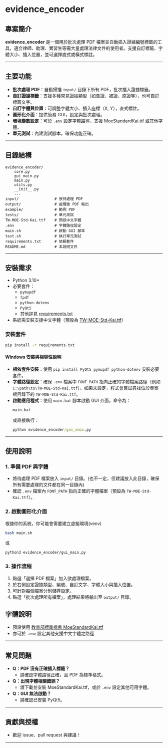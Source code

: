 # evidence_encoder

## 專案簡介
**evidence_encoder** 是一個用於批次處理 PDF 檔案並自動插入證據編號標籤的工具，適合律師、助理、實習生等需大量處理法律文件的使用者。支援自訂標籤、字體大小、插入位置，並可選擇直式或橫式標註。

---

## 主要功能

- **批次處理 PDF**：自動掃描 `input/` 目錄下所有 PDF，批次插入證據標籤。
- **自訂證據標籤**：支援多種常見證據類型（如告證、被證、原證等），也可自訂標籤文字。
- **自訂字體與位置**：可調整字體大小、插入座標（X, Y），直式標註。
- **圖形化介面**：提供簡易 GUI，設定與批次處理。
- **環境變數設定**：可於 `.env` 設定字體路徑，支援 MoeStandardKai.ttf 或其他字體。
- **單元測試**：內建測試腳本，確保功能正確。

---

## 目錄結構

```
evidence_encoder/
    core.py
    gui_main.py
    main.py
    utils.py
    __init__.py
    ...
input/                # 放待處理 PDF
output/               # 處理後 PDF 輸出
example/              # 範例 PDF
tests/                # 單元測試
TW-MOE-Std-Kai.ttf    # 預設中文字體
.env                  # 字體路徑設定
main.sh               # 啟動 GUI 腳本
test.sh               # 執行單元測試
requirements.txt      # 依賴套件
README.md             # 本說明文件
```

---

## 安裝需求

- Python 3.10+
- 必要套件：
  - `pymupdf`
  - `fpdf`
  - `python-dotenv`
  - `PyQt5`
  - 其他詳見 [requirements.txt](requirements.txt)
- 系統需安裝支援中文字體（預設為 [TW-MOE-Std-Kai.ttf](TW-MOE-Std-Kai.ttf)）

### 安裝套件

```sh
pip install -r requirements.txt
```

#### Windows 安裝與相容性說明

- **相依套件安裝**：使用 `pip install PyQt5 pymupdf python-dotenv` 安裝必要套件。
- **字體路徑設定**：確保 `.env` 檔案中 `FONT_PATH` 指向正確的字體檔案路徑（例如 `C:\path\to\TW-MOE-Std-Kai.ttf`）。如果未設定，程式會嘗試尋找位於專案根目錄下的 `TW-MOE-Std-Kai.ttf`。
- **啟動應用程式**：使用 `main.bat` 腳本啟動 GUI 介面，命令為：
  ```bat
  main.bat
  ```
  或直接執行：
  ```bat
  python evidence_encoder/gui_main.py
  ```

---

## 使用說明

### 1. 準備 PDF 與字體

- 將待處理 PDF 檔案放入 `input/` 目錄。(也不一定，但建議放入此目錄，確保所有需要處理的文件都在同一目錄內)
- 確認 `.env` 檔案內 `FONT_PATH` 指向正確的字體檔案（預設為 `TW-MOE-Std-Kai.ttf`）。

### 2. 啟動圖形化介面

根據你的系統，你可能會需要建立虛擬環境(venv)

```sh
bash main.sh
```
或
```sh
python3 evidence_encoder/gui_main.py
```

### 3. 操作流程

1. 點選「選擇 PDF 檔案」加入欲處理檔案。
2. 於右側設定證據類型、編號、自訂文字、字體大小與插入位置。
3. 可針對每個檔案分別儲存設定。
4. 點選「批次處理所有檔案」，處理結果將輸出至 `output/` 目錄。




## 字體說明

- 預設使用 [教育部標準楷書 MoeStandardKai.ttf](https://language.moe.gov.tw/result.aspx?classify_sn=23&subclassify_sn=436&content_sn=47)
- 亦可於 `.env` 設定其他支援中文字體之路徑

---

## 常見問題

- **Q：PDF 沒有正確插入標籤？**
  - 請確認字體路徑正確，且 PDF 為標準格式。
- **Q：出現字體相關錯誤？**
  - 請下載並安裝 MoeStandardKai.ttf，或於 `.env` 設定其他可用字體。
- **Q：GUI 無法啟動？**
  - 請確認已安裝 PyQt5。

---

## 貢獻與授權

- 歡迎 issue、pull request 與建議！

---
